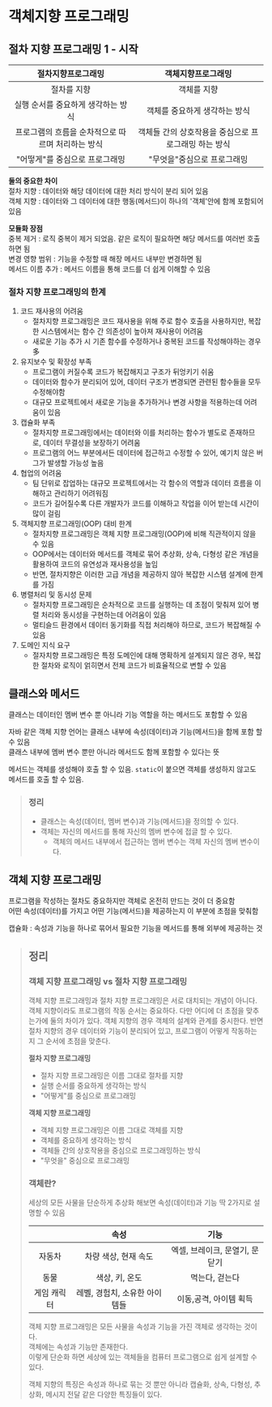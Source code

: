 # 객체지향 프로그래밍

## 절차 지향 프로그래밍 1 - 시작

|절차지향프로그래밍|           객체지향프로그래밍           |
|:-----------------------------:|:-----------------------------:|
|절차를 지향|            객체를 지향             |
|실행 순서를 중요하게 생각하는 방식|       객체를 중요하게 생각하는 방식        |
|프로그램의 흐름을 순차적으로 따르며 처리하는 방식| 객체들 간의 상호작용을 중심으로 프로그래밍 하는 방식 |
|"어떻게"를 중심으로 프로그래밍|        "무엇을"중심으로 프로그래밍        |

**둘의 중요한 차이** <br>
절차 지향 : 데이터와 해당 데이터에 대한 처리 방식이 분리 되어 있음 <br>
객체 지향 : 데이터와 그 데이터에 대한 행동(메서드)이 하나의 '객체'안에 함께 포함되어있음

**모듈화 장점** <br>
중복 제거 : 로직 중복이 제거 되었음. 같은 로직이 필요하면 해당 메서드를 여러번 호출 하면 됨 <br>
변경 영향 범위 : 기능을 수정할 때 해장 메서드 내부만 변경하면 됨 <br>
메서드 이름 추가 : 메서드 이름을 통해 코드를 더 쉽게 이해할 수 있음 <br>

### 절차 지향 프로그래밍의 한계 <br>
1. 코드 재사용의 어려움
   + 절차지향 프로그래밍은 코드 재사용을 위해 주로 함수 호출을 사용하지만, 복잡한 시스템에서는 함수 간 의존성이 높아져 재사용이 어려움 
   + 새로운 기능 추가 시 기존 함수를 수정하거나 중복된 코드를 작성해야하는 경우 多
2. 유지보수 및 확장성 부족
   + 프로그램이 커질수록 코드가 복잡해지고 구조가 뒤엉키기 쉬움
   + 데이터와 함수가 분리되어 있어, 데이터 구조가 변경되면 관련된 함수들을 모두 수정해야함
   + 대규모 프로젝트에서 새로운 기능을 추가하거나 변경 사항을 적용하는데 어려움이 있음
3. 캡슐화 부족
   + 절차지향 프로그래밍에서는 데이터와 이를 처리하는 함수가 별도로 존재하므로, 데이터 무결성을 보장하기 어려움
   + 프로그램의 어느 부분에서든 데이터에 접근하고 수정할 수 있어, 예기치 않은 버그가 발생할 가능성 높음
4. 협업의 어려움
   + 팀 단위로 잡업하는 대규모 프로젝트에서는 각 함수의 역할과 데이터 흐름을 이해하고 관리하기 어려워짐
   + 코드가 길어질수록 다른 개발자가 코드를 이해하고 작업을 이어 받는데 시간이 많이 걸림
5. 객체지향 프로그래밍(OOP) 대비 한계
   + 절차지향 프로그래밍은 객체 지향 프로그래밍(OOP)에 비해 직관적이지 않을 수 있음
   + OOP에서는 데이터와 메서드를 객체로 묶어 추상화, 상속, 다형성 같은 개념을 활용하여 코드의 유연성과 재사용성을 높임
   + 반면, 절차지향은 이러한 고급 개념을 제공하지 않아 복잡한 시스템 설계에 한계를 가짐
6. 병렬처리 및 동시성 문제
   + 절차지향 프로그래밍은 순차적으로 코드를 실행하는 데 초점이 맞춰져 있어 병렬 처리와 동시성을 구현하는데 어려움이 있음
   + 멀티슬드 환경에서 데이터 동기화를 직접 처리해야 하므로, 코드가 복잡해질 수 있음
7. 도메인 지식 요구
   + 절자치향 프로그래밍은 특정 도메인에 대해 명확하게 설계되지 않은 경우, 복잡한 절차와 로직이 얽히면서 전체 코드가 비효율적으로 변할 수 있음

## 클래스와 메서드
클래스는 데이터인 멤버 변수 뿐 아니라 기능 역할을 하는 메서드도 포함할 수 있음 <br>

자바 같은 객체 지향 언어는 클래스 내부에 속성(데이터)과 기능(메서드)을 함께 포함 할 수 있음 <br>
클래스 내부에 멤버 변수 뿐만 아니라 메서드도 함께 포함할 수 있다는 뜻

메서드는 객체를 생성해야 호출 할 수 있음. `static`이 붙으면 객체를 생성하지 않고도 메서드를 호출 할 수 있음.

> ### 정리
> + 클래스는 속성(데이터, 멤버 변수)과 기능(메서드)을 정의할 수 있다.
> + 객체는 자신의 메서드를 통해 자신의 멤버 변수에 접글 할 수 있다.
>   + 객체의 메서드 내부에서 접근하는 멤버 변수는 객체 자신의 멤버 변수이다.

## 객체 지향 프로그래밍
프로그램을 작성하는 절차도 중요하지만 객체로 온전히 만드는 것이 더 중요함 <br>
어떤 속성(데이터)를 가지고 어떤 기능(메서드)을 제공하는지 이 부분에 초점을 맞춰함 <br>

캡슐화 : 속성과 기능을 하나로 묶어서 필요한 기능을 메서드를 통해 외부에 제공하는 것

> ## 정리
> ### 객체 지향 프로그래밍 vs 절차 지향 프로그래밍
> 객체 지향 프로그래밍과 절차 지향 프로그래밍은 서로 대치되는 개념이 아니다.
> 객체 지향이라도 프로그램의 작동 순서는 중요하다.
> 다만 어디에 더 초점을 맞추는가에 둘의 차이가 있다.
> 객체 지향의 경우 객체의 설계와 관계를 중시한다.
> 반면 절차 지향의 경우 데이터와 기능이 분리되어 있고, 프로그램이 어떻게 작동하는지 그 순서에 초점을 맞춘다.
> 
> **절차 지향 프로그래밍**
> + 절차 지향 프로그래밍은 이름 그대로 절차를 지향
> + 실행 순서를 중요하게 생각하는 방식
> + "어떻게"를 중심으로 프로그래밍
>
> **객체 지향 프로그래밍**
> + 객체 지향 프로그래밍은 이름 그대로 객체를 지향
> + 객체를 중요하게 생각하는 방식
> + 객체들 간의 상호작용을 중심으로 프로그래밍하는 방식
> + "무엇을" 중심으로 프로그래밍
> 
> ### 객체란?
> 세상의 모든 사물을 단순하게 추상화 해보면 속성(데이터)과 기능 딱 2가지로 설명할 수 있음
> 
> |        |        속성         |         기능         |
> |:------:|:-----------------:|:------------------:|
> |  자동차   |   차량 색상, 현재 속도    | 엑셀, 브레이크, 문열기, 문닫기 |
> |   동물   |     색상, 키, 온도     |      먹는다, 걷는다      |
> | 게임 캐릭터 | 레벨, 경험치, 소유한 아이템들 |   이동,공격, 아이템 획득    |
>
> 객체 지향 프로그래밍은 모든 사물을 속성과 기능을 가진 객체로 생각하는 것이다. <br>
> 객체에는 속성과 기능만 존재한다. <br>
> 이렇게 단순화 하면 세상에 있는 객체들을 컴퓨터 프로그램으로 쉽게 설계할 수 있다.
> 
> 객체 지향의 특징은 속성과 하나로 묶는 것 뿐만 아니라 캡슐화, 상속, 다형성, 추상화, 메시지 전달 같은 다양한 특징들이 있다.
